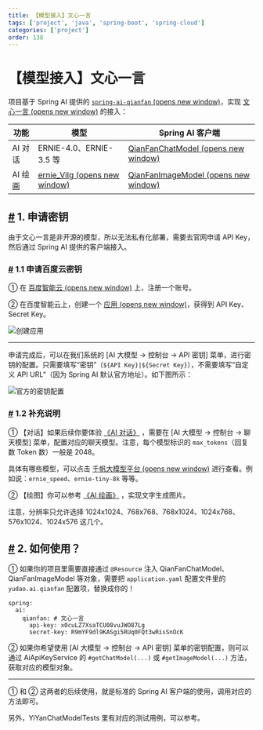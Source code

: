 ```yaml
---
title: 【模型接入】文心一言
tags: ['project', 'java', 'spring-boot', 'spring-cloud']
categories: ['project']
order: 138
---
```

# 【模型接入】文心一言

项目基于 Spring AI 提供的 [`spring-ai-qianfan`  (opens new window)](https://github.com/spring-projects/spring-ai/tree/main/models/spring-ai-qianfan)，实现 [文心一言  (opens new window)](https://yiyan.baidu.com/) 的接入：

 

| 功能 | 模型 | Spring AI 客户端 |
| --- | --- | --- |
| AI 对话 | ERNIE-4.0、ERNIE-3.5 等 | [QianFanChatModel  (opens new window)](https://github.com/spring-projects/spring-ai/blob/main/models/spring-ai-qianfan/src/main/java/org/springframework/ai/qianfan/QianFanChatModel.java) |
| AI 绘画 | [ernie\_Vilg  (opens new window)](https://cloud.baidu.com/product/creativity/ernie_Vilg) | [QianFanImageModel  (opens new window)](https://github.com/spring-projects/spring-ai/blob/main/models/spring-ai-qianfan/src/main/java/org/springframework/ai/qianfan/QianFanImageModel.java) |

 ## [#](#_1-申请密钥) 1. 申请密钥

 由于文心一言是非开源的模型，所以无法私有化部署，需要去官网申请 API Key，然后通过 Spring AI 提供的客户端接入。

 ### [#](#_1-1-申请百度云密钥) 1.1 申请百度云密钥

 ① 在 [百度智能云  (opens new window)](https://cloud.baidu.com/) 上，注册一个账号。

 ② 在百度智能云上，创建一个 [应用  (opens new window)](https://console.bce.baidu.com/qianfan/ais/console/applicationConsole/application)，获得到 API Key、Secret Key。

 ![创建应用](https://doc.iocoder.cn/img/AI%E6%89%8B%E5%86%8C/%E6%A8%A1%E5%9E%8B%E6%8E%A5%E5%85%A5/%E7%99%BE%E5%BA%A6%E4%BA%91-%E5%88%9B%E5%BB%BA%E5%BA%94%E7%94%A8.png)

 

---

 申请完成后，可以在我们系统的 [AI 大模型 -> 控制台 -> API 密钥] 菜单，进行密钥的配置。只需要填写“密钥”（`${API Key}|${Secret Key}`），不需要填写“自定义 API URL”（因为 Spring AI 默认官方地址）。如下图所示：

 ![官方的密钥配置](https://doc.iocoder.cn/img/AI%E6%89%8B%E5%86%8C/%E6%A8%A1%E5%9E%8B%E6%8E%A5%E5%85%A5/%E6%96%87%E5%BF%83%E4%B8%80%E8%A8%80-%E5%AE%98%E6%96%B9.png)

 ### [#](#_1-2-补充说明) 1.2 补充说明

 ① 【对话】如果后续你要体验 [《AI 对话》](/ai/chat/) ，需要在 [AI 大模型 -> 控制台 -> 聊天模型] 菜单，配置对应的聊天模型。注意，每个模型标识的 `max_tokens`（回复数 Token 数）一般是 2048。

 具体有哪些模型，可以点击 [千帆大模型平台  (opens new window)](https://cloud.baidu.com/doc/WENXINWORKSHOP/s/Nlks5zkzu) 进行查看。例如说：`ernie_speed`、`ernie-tiny-8k` 等等。

 ② 【绘图】你可以参考 [《AI 绘画》](/ai/image/) ，实现文字生成图片。

 注意，分辨率只允许选择 1024x1024、768x768、768x1024、1024x768、576x1024、1024x576 这几个。

 ## [#](#_2-如何使用) 2. 如何使用？

 ① 如果你的项目里需要直接通过 `@Resource` 注入 QianFanChatModel、QianFanImageModel 等对象，需要把 `application.yaml` 配置文件里的 `yudao.ai.qianfan` 配置项，替换成你的！

 
```
spring:
  ai:
    qianfan: # 文心一言
      api-key: x0cuLZ7XsaTCU08vuJWO87Lg
      secret-key: R9mYF9dl9KASgi5RUq0FQt3wRisSnOcK

```
② 如果你希望使用 [AI 大模型 -> 控制台 -> API 密钥] 菜单的密钥配置，则可以通过 AiApiKeyService 的 `#getChatModel(...)` 或 `#getImageModel(...)` 方法，获取对应的模型对象。

 

---

 ① 和 ② 这两者的后续使用，就是标准的 Spring AI 客户端的使用，调用对应的方法即可。

 另外，YiYanChatModelTests 里有对应的测试用例，可以参考。

